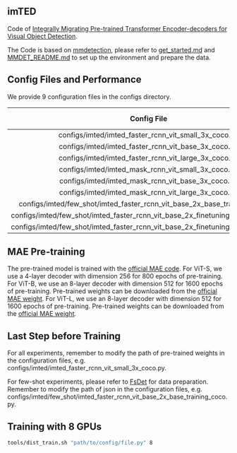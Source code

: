 ## imTED

Code of [Integrally Migrating Pre-trained Transformer Encoder-decoders for  Visual Object Detection](https://arxiv.org/abs/2205.09613).

The Code is based on [mmdetection](https://github.com/open-mmlab/mmdetection), please refer to [get_started.md](docs/en/get_started.md) and [MMDET_README.md](MMDET_README.md) to set up the environment and prepare the data.

## Config Files and Performance

We provide 9 configuration files in the configs directory.

| Config File                                                                        | Backbone    | Epochs    | Box AP      | Mask AP   |
| :--------------------------------------------------------------------------------: | :---------: | :-------: | :---------: | :-------: |
| configs/imted/imted_faster_rcnn_vit_small_3x_coco.py                               | ViT-S       | 36        | 48.2        |           |
| configs/imted/imted_faster_rcnn_vit_base_3x_coco.py                                | ViT-B       | 36        | 52.9        |           | 
| configs/imted/imted_faster_rcnn_vit_large_3x_coco.py                               | ViT-L       | 36        | 55.4        |           | 
| configs/imted/imted_mask_rcnn_vit_small_3x_coco.py                                 | ViT-S       | 36        | 48.7        | 42.7      | 
| configs/imted/imted_mask_rcnn_vit_base_3x_coco.py                                  | ViT-B       | 36        | 53.3        | 46.4      |
| configs/imted/imted_mask_rcnn_vit_large_3x_coco.py                                 | ViT-L       | 36        | 55.5        | 48.1      |
| configs/imted/few_shot/imted_faster_rcnn_vit_base_2x_base_training_coco.py         | ViT-B       | 24        | 50.6        |           |
| configs/imted/few_shot/imted_faster_rcnn_vit_base_2x_finetuning_10shot_coco.py     | ViT-B       | 108       | 22.5        |           |
| configs/imted/few_shot/imted_faster_rcnn_vit_base_2x_finetuning_30shot_coco.py     | ViT-B       | 108       | 30.2        |           |

## MAE Pre-training

The pre-trained model is trained with the [official MAE code](https://github.com/facebookresearch/mae). 
For ViT-S, we use a 4-layer decoder with dimension 256 for 800 epochs of pre-training. 
For ViT-B, we use an 8-layer decoder with dimension 512 for 1600 epochs of pre-training. Pre-trained weights can be downloaded from the [official MAE weight](https://dl.fbaipublicfiles.com/mae/pretrain/mae_pretrain_vit_base_full.pth).
For ViT-L, we use an 8-layer decoder with dimension 512 for 1600 epochs of pre-training. Pre-trained weights can be downloaded from the [official MAE weight](https://dl.fbaipublicfiles.com/mae/pretrain/mae_pretrain_vit_large_full.pth).

## Last Step before Training
For all experiments, remember to modify the path of pre-trained weights in the configuration files, e.g. configs/imted/imted_faster_rcnn_vit_small_3x_coco.py.

For few-shot experiments, please refer to [FsDet](https://github.com/ucbdrive/few-shot-object-detection/blob/master/datasets/README.md#:~:text=2%2C%20and%203.-,COCO%3A,-cocosplit/%0A%20%20datasplit/%0A%20%20%20%20trainvalno5k) for data preparation. Remember to modify the path of json in the configuration files, e.g. configs/imted/few_shot/imted_faster_rcnn_vit_base_2x_base_training_coco.py.

## Training with 8 GPUs

```bash
tools/dist_train.sh "path/to/config/file.py" 8
```
